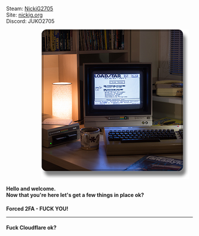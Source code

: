 Steam: [NickiG2705<br>](https://steamcommunity.com/id/NickiG2705)
Site: [nickig.org<br>](https://nickig.org/)
Discord: JUKO2705<b>

<div style="display: flex; justify-content: flex-end;">
    <a href="https://github.com/sixem/sixem/blob/main/assets/computer.png?raw=true" target="_blank">
        <img src="https://github.com/sixem/sixem/blob/main/assets/computer.png?raw=true" alt="Computer billede">
    </a>
    <hr style="margin-left: 10px;">
</div>


<b>Hello and welcome.</b><br>
Now that you're here let's get a few things in place ok?<br>

<h4>Forced 2FA - FUCK YOU!</4><hr>
<h4>Fuck Cloudflare ok?</h4>
